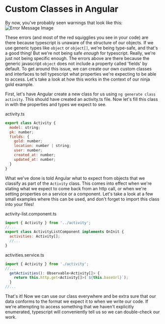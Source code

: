 # Custom Classes in Angular
By now, you've probably seen warnings that look like this:
![Error Message Image](https://github.com/amazon-djangular/instructor-wes/blob/master/lessons/angular/error-messages.png)

These errors (and most of the red squigglies you see in your code) are there because typescript is unaware of the structure of our objects. If we use generic types like `object` or `object[]`, we're being type-safe, and that's a good thing! But we're not being safe _enough_ for typescript. Really, we're just not being specific enough. The errors above are there because the generic javascript `object` does not include a property called 'fields' by default. To get around this issue, we can create our own custom classes and interfaces to tell typescript what properties we're expecting to be able to access. Let's take a look at how this works in the context of our ninja gold example.

First, let's have Angular create a new class for us using `ng generate class activity`. This should have created an activity.ts file. Now let's fill this class in with the properties and types we expect to see.

activity.ts
```javascript
export class Activity {
  model: string;
  pk: number;
  fields: {
    gold: number;
    location: number | string;
    user: number;
    created_at: number;
    updated_at: number;
  }
}
```
What we've done is told Angular what to expect from objects that we classify as part of the `Activity` class. This comes into effect when we're stating what we expect to come back from an http call, or when we're setting properties on a service or a component. Let's take a look at a few small examples where this can be used, and don't forget to import this class into your files!

activity-list.component.ts
```javascript
import { Activity } from '../activity';
//...
export class ActivityListComponent implements OnInit {
  activities: Activity[];
  //...
}
```

activities.service.ts
```javascript
import { Activity } from './activity';
//...
  getActivities(): Observable<Activity[]> {
    return this.http.get<Activity[]>(`${this.baseUrl}`);
  }
//...
```

That's it! Now we can use our class everywhere and be extra sure that our data conforms to the format we expect it to when we write our code. If we're attempting to access something that we haven't explicitly enumerated, typescript will conveniently tell us so we can double-check our work.